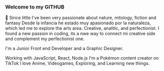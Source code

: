 ### Welcome to my GITHUB

 🌱 Since little I've been very passionate about nature, mitology, fiction and fantasy Desde la infancia he estado muy apasionado por la naturaleza, which led me to explore the arts area. Creative, analitic, and perfectionist. I found a new passion in coding, its a nwe way to connect mi creative side and complement my perfectionist one.
 
I'm a Junior Front end Developer and a Graphic Designer. 

Working with JavaScript, React, Node.js
I'm a Pokémon content creator on TikTok
I love Anime, Videogames, Exploring, and Learning new things. 
 
